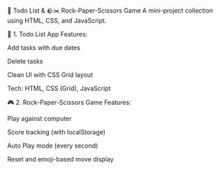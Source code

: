 📝 Todo List & 🪨✂️ Rock-Paper-Scissors Game
A mini-project collection using HTML, CSS, and JavaScript.

📌 1. Todo List App
Features:

Add tasks with due dates

Delete tasks

Clean UI with CSS Grid layout

Tech: HTML, CSS (Grid), JavaScript

🎮 2. Rock-Paper-Scissors Game
Features:

Play against computer

Score tracking (with localStorage)

Auto Play mode (every second)

Reset and emoji-based move display

